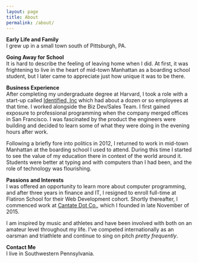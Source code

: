 ```yaml
---
layout: page
title: About
permalink: /about/
---
```


**Early Life and Family**  
I grew up in a small town south of Pittsburgh, PA. 

**Going Away for School**  
It is hard to describe the feeling of leaving home when I did. At first, it was frightening to live in the heart of mid-town Manhattan as a boarding school student, but I later came to appreciate just how unique it was to be there.  

**Business Experience**  
After completing my undergraduate degree at Harvard, I took a role with a start-up called [Identified, Inc](http://www.forbes.com/sites/joshbersin/2014/02/27/workday-acquires-identified-a-potential-disruptive-move-in-recruiting/#37a03f9c585b) which had about a dozen or so employees at that time. I worked alongside the Biz Dev/Sales Team. I first gained exposure to professional programming when the company merged offices in San Francisco. I was fascinated by the product the engineers were building and decided to learn some of what they were doing in the evening hours after work.  

Following a briefly fore into politics in 2012, I returned to work in mid-town Manhattan at the boarding school I used to attend. During this time I started to see the value of my education there in context of the world around it. Students were better at typing and with computers than I had been, and the role of technology was flourishing.  

**Passions and Interests**  
I was offered an opportunity to learn more about computer programming, and after three years in finance and IT, I resigned to enroll full-time at Flatiron School for their Web Development cohort. Shortly thereafter, I commenced work at [Cantate Dot Co.](https://www.cantate.co), which I founded in late November of 2015.  

I am inspired by music and athletes and have been involved with both on an amateur level throughout my life. I’ve competed internationally as an oarsman and triathlete and continue to sing on pitch *pretty frequently*.  

**Contact Me**  
I live in Southwestern Pennsylvania.
